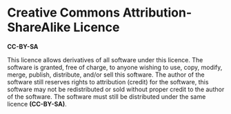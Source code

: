 # Creative Commons Attribution-ShareAlike Licence
**CC-BY-SA**

This licence allows derivatives of all software under this licence.
The software is granted, free of charge, to anyone wishing to use, copy, modify, merge, publish, distribute, and/or sell this software.
The author of the software still reserves rights to attribution (credit) for the software, this software may not be redistributed or sold without proper credit to the author of the software.
The software must still be distributed under the same licence **(CC-BY-SA)**.
